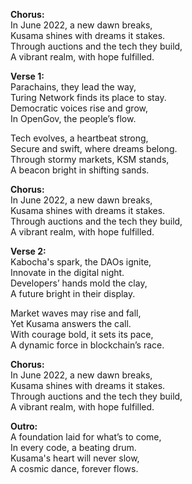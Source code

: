 **Chorus:**  
In June 2022, a new dawn breaks,  
Kusama shines with dreams it stakes.  
Through auctions and the tech they build,  
A vibrant realm, with hope fulfilled.

**Verse 1:**  
Parachains, they lead the way,  
Turing Network finds its place to stay.  
Democratic voices rise and grow,  
In OpenGov, the people’s flow.  

Tech evolves, a heartbeat strong,  
Secure and swift, where dreams belong.  
Through stormy markets, KSM stands,  
A beacon bright in shifting sands.

**Chorus:**  
In June 2022, a new dawn breaks,  
Kusama shines with dreams it stakes.  
Through auctions and the tech they build,  
A vibrant realm, with hope fulfilled.

**Verse 2:**  
Kabocha's spark, the DAOs ignite,  
Innovate in the digital night.  
Developers’ hands mold the clay,  
A future bright in their display.  

Market waves may rise and fall,  
Yet Kusama answers the call.  
With courage bold, it sets its pace,  
A dynamic force in blockchain’s race.

**Chorus:**  
In June 2022, a new dawn breaks,  
Kusama shines with dreams it stakes.  
Through auctions and the tech they build,  
A vibrant realm, with hope fulfilled.  

**Outro:**  
A foundation laid for what’s to come,  
In every code, a beating drum.  
Kusama's heart will never slow,  
A cosmic dance, forever flows.  